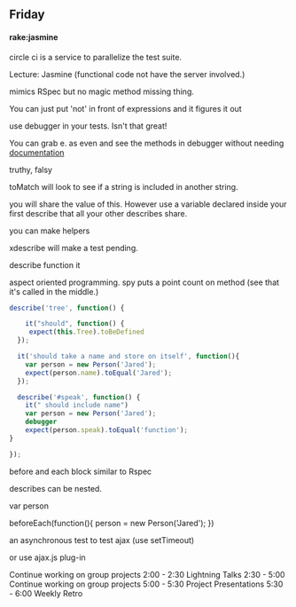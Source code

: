 ## Friday

#### rake:jasmine

circle ci is a service to parallelize the test suite.

 Lecture: Jasmine (functional code not have the server involved.)

 mimics RSpec but no magic method missing thing.

 You can just put 'not' in front of expressions and it figures it out

 use debugger in your tests. Isn't that great!

 You can grab e. as even and see the methods in debugger without needing [documentation](http://jasmine.github.io/2.2/introduction.html)

 truthy, falsy

 toMatch will look to see if a string is included in another string.

 you will share the value of this. However use a variable declared inside your first describe that all your other describes share.

 you can make helpers

 xdescribe will make a test pending.

 describe function
 it

 aspect oriented programming. spy puts a point count on method (see that it's called in the middle.)

```` javascript
describe('tree', function() {

    it("should", function() {
     expect(this.Tree).toBeDefined
  });

  it('should take a name and store on itself', function(){
    var person = new Person('Jared');
    expect(person.name).toEqual('Jared');
  });

  describe('#speak', function() {
    it(" should include name")
    var person = new Person('Jared');
    debugger
    expect(person.speak).toEqual('function');
}

});
````
before and each block similar to Rspec

describes can be nested.

var person

beforeEach(function(){
  person = new Person('Jared');
})


an asynchronous test to test ajax (use setTimeout)

or use ajax.js plug-in


 Continue working on group projects
2:00 - 2:30 Lightning Talks
2:30 - 5:00 Continue working on group projects
5:00 - 5:30 Project Presentations
5:30 - 6:00 Weekly Retro